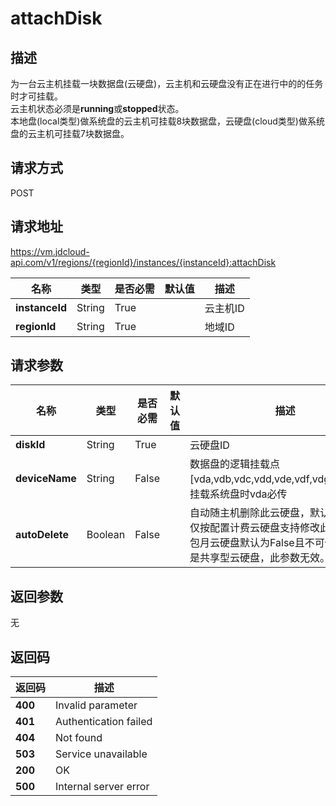# attachDisk


## 描述
为一台云主机挂载一块数据盘(云硬盘)，云主机和云硬盘没有正在进行中的的任务时才可挂载。<br>
云主机状态必须是<b>running</b>或<b>stopped</b>状态。<br>
本地盘(local类型)做系统盘的云主机可挂载8块数据盘，云硬盘(cloud类型)做系统盘的云主机可挂载7块数据盘。


## 请求方式
POST

## 请求地址
https://vm.jdcloud-api.com/v1/regions/{regionId}/instances/{instanceId}:attachDisk

|名称|类型|是否必需|默认值|描述|
|---|---|---|---|---|
|**instanceId**|String|True| |云主机ID|
|**regionId**|String|True| |地域ID|

## 请求参数
|名称|类型|是否必需|默认值|描述|
|---|---|---|---|---|
|**diskId**|String|True| |云硬盘ID|
|**deviceName**|String|False| |数据盘的逻辑挂载点[vda,vdb,vdc,vdd,vde,vdf,vdg,vdh,vdi]，挂载系统盘时vda必传|
|**autoDelete**|Boolean|False| |自动随主机删除此云硬盘，默认为False。仅按配置计费云硬盘支持修改此参数，包年包月云硬盘默认为False且不可修改。如果是共享型云硬盘，此参数无效。|


## 返回参数
无


## 返回码
|返回码|描述|
|---|---|
|**400**|Invalid parameter|
|**401**|Authentication failed|
|**404**|Not found|
|**503**|Service unavailable|
|**200**|OK|
|**500**|Internal server error|
